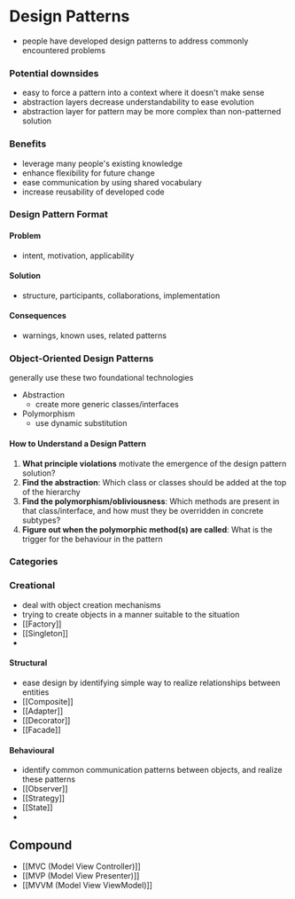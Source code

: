# Design Patterns
- people have developed design patterns to address commonly encountered problems

### Potential downsides
- easy to force a pattern into a context where it doesn't make sense
- abstraction layers decrease understandability to ease evolution
- abstraction layer for pattern may be more complex than non-patterned solution

### Benefits
- leverage many people's existing knowledge
- enhance flexibility for future change
- ease communication by using shared vocabulary
- increase reusability of developed code

### Design Pattern Format
#### Problem
- intent, motivation, applicability
#### Solution
- structure, participants, collaborations, implementation
#### Consequences
- warnings, known uses, related patterns

### Object-Oriented Design Patterns
generally use these two foundational technologies
- Abstraction
	- create more generic classes/interfaces
- Polymorphism
	- use dynamic substitution
#### How to Understand a Design Pattern
1. **What principle violations** motivate the emergence of the design pattern solution?
2. **Find the abstraction**: Which class or classes should be added at the top of the hierarchy
3. **Find the polymorphism/obliviousness**: Which methods are present in that class/interface, and how must they be overridden in concrete subtypes?
4. **Figure out when the polymorphic method(s) are called**: What is the trigger for the behaviour in the pattern
### Categories
### Creational
- deal with object creation mechanisms
- trying to create objects in a manner suitable to the situation
- [[Factory]]
- [[Singleton]]
- 
#### Structural
- ease design by identifying simple way to realize relationships between entities
- [[Composite]]
- [[Adapter]]
- [[Decorator]]
- [[Facade]]
#### Behavioural
- identify common communication patterns between objects, and realize these patterns
- [[Observer]]
- [[Strategy]]
- [[State]]
- 
## Compound
- [[MVC (Model View Controller)]]
- [[MVP (Model View Presenter)]]
- [[MVVM (Model View ViewModel)]]